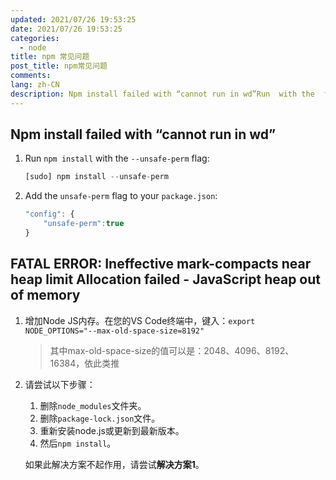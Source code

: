 ```yaml
---
updated: 2021/07/26 19:53:25
date: 2021/07/26 19:53:25
categories: 
  - node
title: npm 常见问题
post_title: npm常见问题
comments: 
lang: zh-CN
description: Npm install failed with “cannot run in wd”Run  with the  flag Add the  flag to your  FATAL ERROR  Ineffective mark-compacts near heap limit Allocation failed - JavaScript heap out of memory
---
```


## Npm install failed with “cannot run in wd”

1. Run `npm install` with the `--unsafe-perm` flag:

   ```js
   [sudo] npm install --unsafe-perm
   ```

2. Add the `unsafe-perm` flag to your `package.json`:

   ```js
   "config": {
       "unsafe-perm":true
   }
   ```

## FATAL ERROR: Ineffective mark-compacts near heap limit Allocation failed - JavaScript heap out of memory

1. 增加Node JS内存。在您的VS Code终端中，键入：`export NODE_OPTIONS="--max-old-space-size=8192"`

   > 其中max-old-space-size的值可以是：2048、4096、8192、16384，依此类推

2. 请尝试以下步骤：

   1. 删除`node_modules`文件夹。
   2. 删除`package-lock.json`文件。
   3. 重新安装node.js或更新到最新版本。
   4. 然后`npm install`。

   如果此解决方案不起作用，请尝试**解决方案1**。





